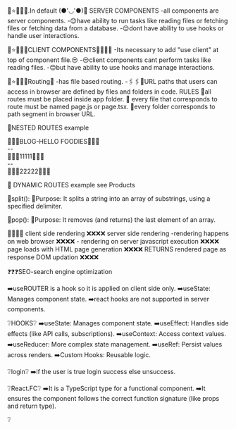 🌟⭐💮💫✨.In default (●'◡'●)👋 SERVER COMPONENTS
-all components are server components.
-😊have ability to run tasks like reading files or fetching files or fetching data from a database.
-😒dont have ability to use hooks or handle user interactions.

🌟⭐💮💫✨CLIENT COMPONENTS🤷‍♀️🤷‍♂️
-Its necessary to add "use client" at top of component file.😒
-😒client components cant perform tasks like reading files.
-😊but have ability to use hooks and manage interactions.

🌟⭐💮💫✨Routing👋 
-has file based routing.
-🖇️🖇️🔗URL paths that users can access in browser are defined by files and folders in code.
RULES
🫰all routes must be placed inside app folder.
🫰 every file that corresponds to route must be named page.js or page.tsx.
🫰every folder corresponds to path segment in browser URL.

🥇NESTED ROUTES example
    <div>🍉🍅🍓BLOG-HELLO FOODIES🍇😋🍒</div>
       -- <div>🍉🍅🍓11111🍇😋🍒</div>
       -- <div>🍉🍅🍓22222🍇😋🍒</div>

🥈 DYNAMIC ROUTES example
    see Products

🌟split():
    🫤Purpose: It splits a string into an array of substrings, using a specified delimiter.

🌟pop():
    🫤Purpose: It removes (and returns) the last element of an array.

🌟🌟🌟🌟
client side rendering                 ❌❌❌❌    server side rendering
-rendering happens on web browser     ❌❌❌❌      - rendering on server
javascript execution                  ❌❌❌❌       page loads with HTML
page generation                       ❌❌❌❌       RETURNS rendered page as response
DOM updation                          ❌❌❌❌ 


❓❓❓SEO-search engine optimization

➡️useROUTER is a hook so it is applied on client side only.
➡️useState: Manages component state.
➡️react hooks are not supported in server components. 


❔HOOKS❔
➡️useState: Manages component state.
➡️useEffect: Handles side effects (like API calls, subscriptions).
➡️useContext: Access context values.
➡️useReducer: More complex state management.
➡️useRef: Persist values across renders.
➡️Custom Hooks: Reusable logic.


❔login❔
➡️if the user is true login success else unsuccess.


❔React.FC❔
➡️It is a TypeScript type for a functional component.
➡️It ensures the component follows the correct function signature (like props and return type).


❔
